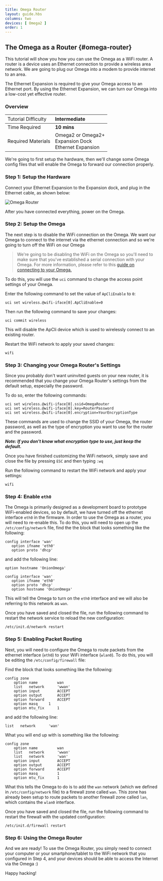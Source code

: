 ```yaml
---
title: Omega Router
layout: guide.hbs
columns: two
devices: [ Omega2 ]
order: 1
---
```


## The Omega as a Router {#omega-router}

<!-- high level introduction of what we're doing in this tutorial: turning the omega into a router, brief description of a router -->

This tutorial will show you how you can use the Omega as a WiFi router. A router is a device uses an Ethernet connection to provide a wireless area network. We are going to plug our Omega into a modem to provide internet to an area.

The Ethernet Expansion is required to give your Omega access to an Ethernet port. By using the Ethernet Expansion, we can turn our Omega into a low-cost yet effective router.

<!-- illustration showing the whole system -->

### Overview

| <span style="font-weight:normal">Tutorial Difficulty</span> | Intermediate |
| :--- | :--- |
| Time Required| **10 mins** |
| Required Materials | Omega2 or Omega2+<br>Expansion Dock<br>Ethernet Expansion |


We're going to first setup the hardware, then we'll change some Omega config files that will enable the Omega to forward our connection properly.

### Step 1: Setup the Hardware


Connect your Ethernet Expansion to the Expansion dock, and plug in the Ethernet cable, as shown below:

![Omega Router](https://github.com/OnionIoT/Onion-Docs/blob/master/Omega2/Documentation/Doing-Stuff/img/omega-router-pic-1.jpg?raw=true)

After you have connected everything, power on the Omega.


### Step 2: Setup the Omega

<!-- batch2: explanation of which wifi you're disabling -->

The next step is to disable the WiFi connection on the Omega. We want our Omega to connect to the internet via the ethernet connection and so we're going to turn off the WiFi on our Omega

>We're going to be disabling the WiFi on the Omega so you'll need to make sure that you've established a serial connection with your Omega. For more information, please refer to this [guide on connecting to your Omega.](../Get-Started/Using-the-Command-Line/connecting)
<!-- batch2: expand on this comment - explain why serial is beneficial in this scenario -->

To do this, you will use the `uci` command to change the access point settings of your Omega.

Enter the following command to set the value of `ApCliEnable` to `0`:

```
uci set wireless.@wifi-iface[0].ApCliEnable=0
```

Then run the following command to save your changes:

```
uci commit wireless
```

This will disable the ApCli device which is used to wirelessly connect to an existing router.


Restart the WiFi network to apply your saved changes:
```
wifi
```

<!-- create a new step regarding the ssid name -->
### Step 3: Changing your Omega Router's Settings

Since you probably don't want uninvited guests on your new router, it is recommended that you change your Omega Router's settings from the default setup, especially the password.

To do so, enter the following commands:

```
uci set wireless.@wifi-iface[0].ssid=OmegaRouter
uci set wireless.@wifi-iface[0].key=RouterPassword
uci set wireless.@wifi-iface[0].encryption=YourEncryptionType
```
These commands are used to change the SSID of your Omega, the router password, as well as the type of encryption you want to use for the router and the password.

***Note: If you don't know what encryption type to use, just keep the default.***

Once you have finished customizing the WiFi network, simply save and close the file by pressing `ESC` and then typing `:wq`

Run the following command to restart the WiFi network and apply your settings:

```
wifi
```

### Step 4: Enable `eth0`

The Omega is primarily designed as a development board to prototype WiFi-enabled devices, so by default, we have turned off the ethernet interface `eth0` in the firmware. In order to use the Omega as a router, you will need to re-enable this. To do this, you will need to open up the `/etc/config/network` file, find the the block that looks something like the following:

```
config interface 'wan'
   option ifname 'eth0'
   option proto 'dhcp'   
```
and add the following line:

```
option hostname 'OnionOmega'
```

```
config interface 'wan'
   option ifname 'eth0'
   option proto 'dhcp'
   option hostname 'OnionOmega'
```

This will tell the Omega to turn on the `eth0` interface and we will also be referring to this network as `wan`.

Once you have saved and closed the file, run the following command to restart the network service to reload the new configuration:

```
/etc/init.d/network restart
```

### Step 5: Enabling Packet Routing

Next, you will need to configure the Omega to route packets from the ethernet interface (`eth0`) to your WiFi interface (`wlan0`). To do this, you will be editing the `/etc/config/firewall` file:

Find the block that looks something like the following:

```
config zone
    option name         wan
    list   network      'wwan'
    option input        ACCEPT
    option output       ACCEPT
    option forward      ACCEPT
    option masq     1
    option mtu_fix      1
```

and add the following line:

```
list   network      'wan'
```

What you will end up with is something like the following:

```
config zone
    option name         wan
    list   network      'wwan'
    list   network      'wan'
    option input        ACCEPT
    option output       ACCEPT
    option forward      ACCEPT
    option masq         1
    option mtu_fix      1
```

What this tells the Omega to do is to add the `wan` network (which we defined in `/etc/config/network` file) to a firewall zone called `wan`. This zone has already been setup to route packets to another firewall zone called `lan`, which contains the `wlan0` interface.

Once you have saved and closed the file, run the following command to restart the firewall with the updated configuration:

```
/etc/init.d/firewall restart
```

### Step 6: Using the Omega Router

And we are ready! To use the Omega Router, you simply need to connect your computer or your smartphone/tablet to the WiFi network that you configured in Step 4, and your devices should be able to access the Internet via the Omega :)

Happy hacking!
